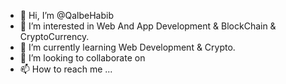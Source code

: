 - 👋 Hi, I’m @QalbeHabib
- 👀 I’m interested in Web And App Development & BlockChain & CryptoCurrency.
- 🌱 I’m currently learning Web Development & Crypto.
- 💞️ I’m looking to collaborate on 
- 📫 How to reach me ...

<!---
QalbeHabib/QalbeHabib is a ✨ special ✨ repository because its `README.md` (this file) appears on your GitHub profile.
You can click the Preview link to take a look at your changes.
--->
